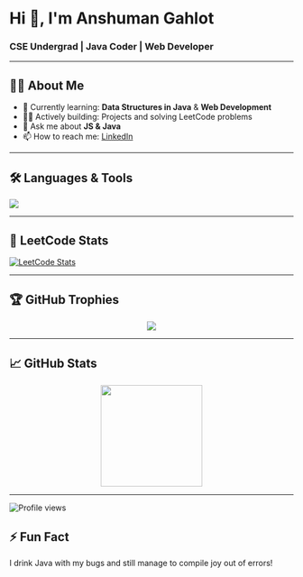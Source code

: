 
<!--
**anshumangahlot/anshumangahlot** is a ✨ _special_ ✨ repository because its `README.md` (this file) appears on your GitHub profile.

Here are some ideas to get you started:

- 🔭 I’m currently working on ...
- 🌱 I’m currently learning ...
- 👯 I’m looking to collaborate on ...
- 🤔 I’m looking for help with ...
- 💬 Ask me about ...
- 📫 How to reach me: ...
- 😄 Pronouns: ...
- ⚡ Fun fact: ...
-->
<h1 align="left">Hi 👋, I'm Anshuman Gahlot</h1> 
<h3 align="left">CSE Undergrad | Java Coder | Web Developer</h3>

---

## 🧑‍💻 About Me

- 🌱 Currently learning: **Data Structures in Java** & **Web Development**
- 👨‍💻 Actively building: Projects and solving LeetCode problems
- 💬 Ask me about **JS & Java**
- 📫 How to reach me: [LinkedIn](https://www.linkedin.com/in/anshumangahlot)

---

## 🛠️ Languages & Tools

<p align="left">
  <img src="https://skillicons.dev/icons?i=java,html,css,js,tailwind,git,github,vscode,figma" />
</p>

---

## 🧠 LeetCode Stats

[![LeetCode Stats](https://leetcard.jacoblin.cool/anshuman_gahlot?ext=contest)](https://leetcode.com/anshuman_gahlot)

---

## 🏆 GitHub Trophies

<p align="center">
  <img src="https://github-profile-trophy.vercel.app/?username=anshumangahlot&theme=tokyonight&row=1&column=6" />
</p>

---

## 📈 GitHub Stats

<p align="center">
  <img src="https://github-readme-stats.vercel.app/api?username=anshumangahlot&show_icons=true&theme=tokyonight" height="180px"/>
</p>

---

![Profile views](https://komarev.com/ghpvc/?username=anshumangahlot&color=blue)

## ⚡ Fun Fact

I drink Java with my bugs and still manage to compile joy out of errors! 
